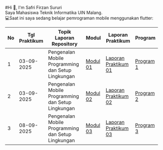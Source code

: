 #Hi 👋, I'm Safri Firzan Sururi <br>
Saya Mahasiswa Teknik Informatika UIN Malang. <br>
💻Saat ini saya sedang belajar pemrograman mobile menggunakan flutter:<br>

| No | Tgl Praktikum | Topik Laporan Repository | Modul | Laporan Praktikum | Program |
|----|---------------|---------------------------|-------|-------------------|---------|
| 1  | 03-09-2025    | Pengenalan Mobile Programming dan Setup Lingkungan | [Modul 01](https://docs.google.com/document/d/1mYADZbL-mOnSaf9VDGKerLok3FQlB5eL/edit?usp=sharing&ouid=112427662690283637623&rtpof=true&sd=true) | [Laporan Praktikum 01](./Modul_1_240605110084_Safri%20Firzan%20Sururi%20Kelas%20B.pdf) | [Program 1](https://github.com/Firzan-code/Mat-Mobile-P1) |
| 2  | 03-09-2025    | Pengenalan Mobile Programming dan Setup Lingkungan | [Modul 02](https://docs.google.com/document/d/1rWmtyPyUylxFf3PsPxbGAbPrBiLmRALM/edit?usp=sharing&ouid=112427662690283637623&rtpof=true&sd=true) | [Laporan Praktikum 02](./Modul_2_240605110084_Safri%20Firzan%20Sururi%20Kelas%20B.pdf) | [Program 2](https://github.com/Firzan-code/Mat-Mobile-P2) |
| 3  | 08-09-2025    | Pengenalan Mobile Programming dan Setup Lingkungan | [Modul 03](https://docs.google.com/document/d/1rWmtyPyUylxFf3PsPxbGAbPrBiLmRALM/edit?usp=sharing&ouid=112427662690283637623&rtpof=true&sd=true) | [Laporan Praktikum 03](./Modul_2_240605110084_Safri%20Firzan%20Sururi%20Kelas%20B.pdf) | [Program 3](https://github.com/Firzan-code/Mat-Mobile-P2) |

